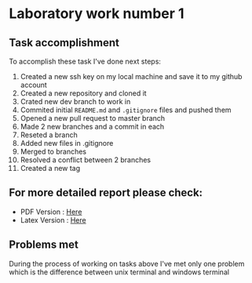 # Laboratory work number 1

## Task accomplishment

To accomplish these task I've done next steps:

1. Created a new ssh key on my local machine and save it to my github account
2. Created a new repository and cloned it
3. Crated new dev branch to work in
3. Commited initial `README.md` and `.gitignore` files and pushed them
4. Opened a new pull request to master branch
5. Made 2 new branches and a commit in each
6. Reseted a branch
7. Added new files in .gitignore
8. Merged to branches
9. Resolved a conflict between 2 branches
10. Created a new tag

## For more detailed report please check: 

* PDF Version : [Here](https://github.com/AScripnic/MIDPS-laboratories/blob/master/Lab%231/Documentation/Lab_template.pdf)
* Latex Version : [Here](https://github.com/AScripnic/MIDPS-laboratories/blob/master/Lab%231/Documentation/Lab_template.tex)

## Problems met 

During the process of working on tasks above I've met only one problem which is the difference between unix terminal and windows terminal
